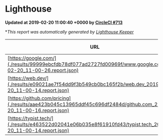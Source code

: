 
# Lighthouse

**Updated at 2019-02-20 11:00:40 +0000 by [CircleCI #713](https://circleci.com/gh/ItinerisLtd/lighthouse-keeper-example/713)**

**This report was automatically generated by [Lighthouse Keeper](https://github.com/itinerisltd/lighthouse-keeper)*

| URL | Performance | Accessibility | Best Practices | SEO | PWA | Updated At |
| --- | --- | --- | --- | --- | --- | --- |
| [https://google.com/](./results/99999ebcfdb78df077ad2727fd00969f/www.google.com_2019-02-20_11-00-26.report.json) | 0.96 | 0.71 | 0.93 | 0.8 | 0.58 | 2019-02-20T11:00:26.772Z |
| [https://web.dev/](./results/e09021ae7f54dd9f3b549cb0bc165f2b/web.dev_2019-02-20_11-00-14.report.json) | 0.92 | 0.93 | 1 | 0.91 | 1 | 2019-02-20T11:00:14.931Z |
| [https://github.com/pricing](./results/aae423b045c13965ddf45c696df2484d/github.com_2019-02-20_11-00-16.report.json) | 0.7 | 0.89 | 0.93 | 0.9 | 0.58 | 2019-02-20T11:00:16.542Z |
| [https://typist.tech/](./results/e463522d02041e06b035e8f61910fd43/typist.tech_2019-02-20_11-00-14.report.json) | 1 |  |  |  |  | 2019-02-20T11:00:14.640Z |
